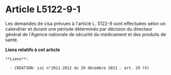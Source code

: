 # Article L5122-9-1

Les demandes de visa prévues à l'article L. 5122-9 sont effectuées selon un calendrier et durant une période déterminés par
décision du directeur général de l'Agence nationale de sécurité du médicament et des produits de santé.

**Liens relatifs à cet article**

	**Liens**:

	  - CREATION: Loi n°2011-2012 du 29 décembre 2011 - art. 29 (V)
